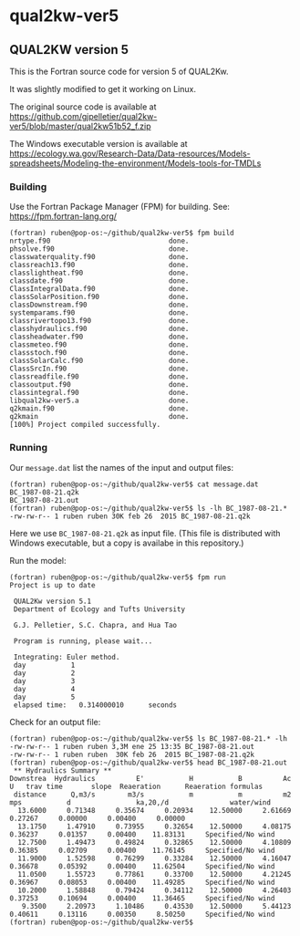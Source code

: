 # qual2kw-ver5
## QUAL2KW version 5

This is the Fortran source code for version 5 of QUAL2Kw. 

It was slightly modified to get it working on Linux.

The original source code is available at https://github.com/gjpelletier/qual2kw-ver5/blob/master/qual2kw51b52_f.zip

The Windows executable version is available at
https://ecology.wa.gov/Research-Data/Data-resources/Models-spreadsheets/Modeling-the-environment/Models-tools-for-TMDLs


### Building

Use the Fortran Package Manager (FPM) for building.
See: https://fpm.fortran-lang.org/

```
(fortran) ruben@pop-os:~/github/qual2kw-ver5$ fpm build
nrtype.f90                             done.
phsolve.f90                            done.
classwaterquality.f90                  done.
classreach13.f90                       done.
classlightheat.f90                     done.
classdate.f90                          done.
ClassIntegralData.f90                  done.
classSolarPosition.f90                 done.
classDownstream.f90                    done.
systemparams.f90                       done.
classrivertopo13.f90                   done.
classhydraulics.f90                    done.
classheadwater.f90                     done.
classmeteo.f90                         done.
classstoch.f90                         done.
classSolarCalc.f90                     done.
ClassSrcIn.f90                         done.
classreadfile.f90                      done.
classoutput.f90                        done.
classintegral.f90                      done.
libqual2kw-ver5.a                      done.
q2kmain.f90                            done.
q2kmain                                done.
[100%] Project compiled successfully.
```

### Running

Our `message.dat` list the names of the input and output files:

```
(fortran) ruben@pop-os:~/github/qual2kw-ver5$ cat message.dat 
BC_1987-08-21.q2k
BC_1987-08-21.out
(fortran) ruben@pop-os:~/github/qual2kw-ver5$ ls -lh BC_1987-08-21.*
-rw-rw-r-- 1 ruben ruben 30K feb 26  2015 BC_1987-08-21.q2k
```

Here we use `BC_1987-08-21.q2k` as input file.
(This file is distributed with Windows executable, but a copy is availabe in this repository.)

Run the model:

```
(fortran) ruben@pop-os:~/github/qual2kw-ver5$ fpm run
Project is up to date

 QUAL2Kw version 5.1
 Department of Ecology and Tufts University

 G.J. Pelletier, S.C. Chapra, and Hua Tao

 Program is running, please wait...

 Integrating: Euler method.
 day           1
 day           2
 day           3
 day           4
 day           5
 elapsed time:   0.314000010      seconds
```

Check for an output file:

```
(fortran) ruben@pop-os:~/github/qual2kw-ver5$ ls BC_1987-08-21.* -lh
-rw-rw-r-- 1 ruben ruben 3,3M ene 25 13:35 BC_1987-08-21.out
-rw-rw-r-- 1 ruben ruben  30K feb 26  2015 BC_1987-08-21.q2k
(fortran) ruben@pop-os:~/github/qual2kw-ver5$ head BC_1987-08-21.out 
 ** Hydraulics Summary **
Downstrea  Hydraulics          E'           H           B          Ac           U   trav time       slope  Reaeration      Reaeration formulas
 distance      Q,m3/s        m3/s           m           m          m2         mps           d                ka,20,/d               water/wind
  13.6000     0.71348     0.35674     0.20934    12.50000     2.61669     0.27267     0.00000     0.00400     0.00000                                   
  13.1750     1.47910     0.73955     0.32654    12.50000     4.08175     0.36237     0.01357     0.00400    11.83131     Specified/No wind             
  12.7500     1.49473     0.49824     0.32865    12.50000     4.10809     0.36385     0.02709     0.00400    11.76145     Specified/No wind             
  11.9000     1.52598     0.76299     0.33284    12.50000     4.16047     0.36678     0.05392     0.00400    11.62504     Specified/No wind             
  11.0500     1.55723     0.77861     0.33700    12.50000     4.21245     0.36967     0.08053     0.00400    11.49285     Specified/No wind             
  10.2000     1.58848     0.79424     0.34112    12.50000     4.26403     0.37253     0.10694     0.00400    11.36465     Specified/No wind             
   9.3500     2.20973     1.10486     0.43530    12.50000     5.44123     0.40611     0.13116     0.00350     8.50250     Specified/No wind             
(fortran) ruben@pop-os:~/github/qual2kw-ver5$ 
```
